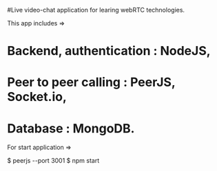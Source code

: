 #Live video-chat application for learing webRTC technologies.

This app includes =>

# Backend, authentication : NodeJS, 
# Peer to peer calling : PeerJS, Socket.io, 
# Database : MongoDB.

For start application =>

$ peerjs --port 3001
$ npm start
